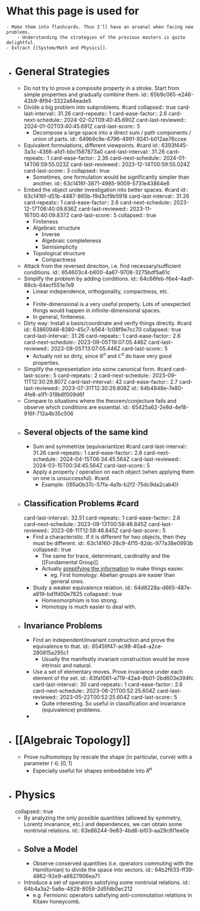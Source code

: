 # What this page is used for
	- Make them into flashcards. Thus I'll have an arsenal when facing new problems.
		- Understanding the strategies of the previous masters is quite delightful.
	- Extract [[System/Math and Physics]].
- # General Strategies
	- Do not try to prove a composite property in a stroke. Start from simple properties and gradually combine them.
	  id:: 65b9c065-e246-42b9-8f94-3322a84eade5
	- Divide a big problem into subproblems. #card
	  collapsed:: true
	  card-last-interval:: 31.26
	  card-repeats:: 1
	  card-ease-factor:: 2.6
	  card-next-schedule:: 2024-02-02T09:40:45.690Z
	  card-last-reviewed:: 2024-01-02T03:40:45.691Z
	  card-last-score:: 5
		- Decompose a large space into a direct sum / path components / union of parts.
		  id:: 649b9c9e-6796-4991-9241-b012ae76ccee
	- Equivalent formulations, different viewpoints. #card
	  id:: 6393f445-3a3c-4366-a1d1-bbc1587873a0
	  card-last-interval:: 31.26
	  card-repeats:: 1
	  card-ease-factor:: 2.36
	  card-next-schedule:: 2024-01-14T06:59:55.023Z
	  card-last-reviewed:: 2023-12-14T00:59:55.024Z
	  card-last-score:: 3
	  collapsed:: true
		- Sometimes, one formulation would be significantly simpler than another.
		  id:: 63c1416f-3871-4985-9009-5731e43864e6
	- Embed the object under investigation into better spaces. #card
	  id:: 63c1416f-d51b-4487-865b-f9d3cf9b5918
	  card-last-interval:: 31.26
	  card-repeats:: 1
	  card-ease-factor:: 2.6
	  card-next-schedule:: 2023-12-17T06:40:09.836Z
	  card-last-reviewed:: 2023-11-16T00:40:09.837Z
	  card-last-score:: 5
	  collapsed:: true
		- Finiteness
		- Algebraic structure
			- Inverse
			- Algebraic completeness
			- Semisimplicity
		- Topological structure
			- Compactness
	- Attack from the reversed direction, i.e. find necessary/sufficient conditions.
	  id:: 654603c4-b600-4a67-9708-3275bdf5a61c
	- Simplify the problem by adding conditions.
	  id:: 64c66feb-f6e4-4adf-88cb-64ecf551e7e9
		- Linear independence, orthogonality, compactness, etc.
		-
		- Finite-dimensional is a very useful property. Lots of unexpected things would happen in infinite-dimensional spaces.
		- In general, finiteness.
	- Dirty way: Install a basis/coordinate and verify things directly. #card
	  id:: 63860946-8380-45c7-b564-1c08f9e7cc70
	  collapsed:: true
	  card-last-interval:: 31.26
	  card-repeats:: 1
	  card-ease-factor:: 2.6
	  card-next-schedule:: 2023-09-05T19:07:05.446Z
	  card-last-reviewed:: 2023-08-05T13:07:05.446Z
	  card-last-score:: 5
		- Actually not so dirty, since $\mathbb R^n$ and $\mathbb C^n$ do have very good properties.
	- Simplify the representation into some canonical form. #card
	  card-last-score:: 5
	  card-repeats:: 2
	  card-next-schedule:: 2023-09-11T12:30:29.807Z
	  card-last-interval:: 42
	  card-ease-factor:: 2.7
	  card-last-reviewed:: 2023-07-31T12:30:29.808Z
	  id:: 64b4848e-7e80-4fe8-a1f1-319b6f009d6f
	- Compare to situations where the theorem/conjecture fails and observe which conditions are essential.
	  id:: 65425a62-2e8d-4e18-916f-712a4b35c506
	- ## Several objects of the same kind
		- Sum and symmetrize (equivariantize) #card
		  card-last-interval:: 31.26
		  card-repeats:: 1
		  card-ease-factor:: 2.6
		  card-next-schedule:: 2024-04-15T06:34:45.564Z
		  card-last-reviewed:: 2024-03-15T00:34:45.564Z
		  card-last-score:: 5
		- Apply a property / operation on each object (when applying them on one is unsuccessful). #card
			- Example. ((65a0b37c-57fa-4a1b-b2f2-75dc9da2cab4))
	- ## Classification Problems #card
	  card-last-interval:: 32.51
	  card-repeats:: 1
	  card-ease-factor:: 2.6
	  card-next-schedule:: 2023-09-13T00:58:46.845Z
	  card-last-reviewed:: 2023-08-11T12:58:46.845Z
	  card-last-score:: 5
		- Find a characteristic. If it is different for two objects, then they must be different.
		  id:: 63c14160-28c9-4f15-82dc-977a38e0993b
		  collapsed:: true
			- The same for trace, determinant, cardinality and the [[Fundamental Group]].
			- Actually [simplifying the information](((64116664-78ea-458f-b45f-db085090d9cf))) to make things easier.
				- eg. First homology: Abelian groups are easier than general ones.
		- Study a weaker equivalence relation.
		  id:: 64d8228a-d665-487e-a919-bd1fd00e7825
		  collapsed:: true
			- Homeomorphism is too strong.
			- Homotopy is much easier to deal with.
	- ## Invariance Problems
		- Find an independent/invariant construction and prove the equivalence to that.
		  id:: 65459f47-ac98-40a4-a2ce-280815a295c1
			- Usually the manifestly invariant construction would be more intrinsic and natural.
		- Use a set of elementary moves. Prove invariance under each element of the set.
		  id:: 63fa1061-a719-42a4-8b01-2bd603e394fc
		  card-last-interval:: 30
		  card-repeats:: 1
		  card-ease-factor:: 2.6
		  card-next-schedule:: 2023-06-21T00:52:25.604Z
		  card-last-reviewed:: 2023-05-22T00:52:25.604Z
		  card-last-score:: 5
			- Quite interesting. So useful in classification and invariance (equivalence) problems.
		-
- # [[Algebraic Topology]]
	- Prove nulhomotopy by rescale the shape (in particular, curve) with a parameter $t\in [0,1]$
		- Especially useful for shapes embeddable into $R^n$
- # Physics
  collapsed:: true
	- By analyzing the only possible quantities (allowed by symmetry, Lorentz invariance, etc.) and dependences, we can obtain some nontrivial relations.
	  id:: 63e86244-9e83-4bd6-bf03-aa29c6f1ee0e
	- ## Solve a Model
		- Observe conserved quantities (i.e. operators commuting with the Hamiltonian) to divide the space into sectors.
		  id:: 64b2f633-ff39-4862-92e9-a8827906ea71
	- Introduce a set of operators satisfying some nontrivial relations.
	  id:: 64b4a3a2-5a8e-4828-8059-2d5fdb0ec212
		- e.g. Fermionic operators satisfying anti-commutation relations in Kitaev honeycomb.
